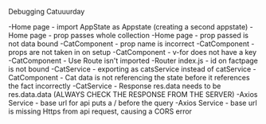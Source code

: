 Debugging Catuuurday

-Home page - import AppState as Appstate (creating a second appstate)
-Home page - prop passes whole collection
-Home page - prop passed is not data bound
-CatComponent - prop name is incorrect
-CatComponent - props are not taken in on setup
-CatComponent - v-for does not have a key
-CatComponent - Use Route isn't imported
-Router index.js - id on factpage is not bound
-CatService - exporting as catsService instead of catService
-CatComponent - Cat data is not referencing the state before it references the fact incorrectly
-CatService - Response res.data needs to be res.data.data (ALWAYS CHECK THE RESPONSE FROM THE SERVER)
-Axios Service - base url for api puts a / before the query
-Axios Service - base url is missing Https from api request, causing a CORS error

